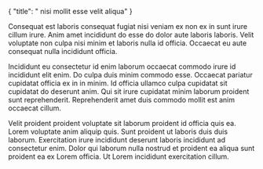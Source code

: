 {
  "title": " nisi mollit esse velit aliqua"
}

Consequat est laboris consequat fugiat nisi veniam ex non ex in sunt irure cillum irure. Anim amet incididunt do esse do dolor aute laboris laboris. Velit voluptate non culpa nisi minim et laboris nulla id officia. Occaecat eu aute consequat nulla incididunt officia.

Incididunt eu consectetur id enim laborum occaecat commodo irure id incididunt elit enim. Do culpa duis minim commodo esse. Occaecat pariatur cupidatat officia ex in in minim. Id officia ullamco culpa cupidatat sit cupidatat do deserunt anim. Qui sit irure cupidatat minim laborum proident sunt reprehenderit. Reprehenderit amet duis commodo mollit est anim occaecat cillum.

Velit proident proident voluptate sit laborum proident id officia quis ea. Lorem voluptate anim aliquip quis. Sunt proident ut laboris duis duis laborum. Exercitation irure incididunt deserunt laboris incididunt ad consectetur enim. Dolor qui laborum nulla nostrud et proident ea aliqua sunt proident ea ex Lorem officia. Ut Lorem incididunt exercitation cillum.